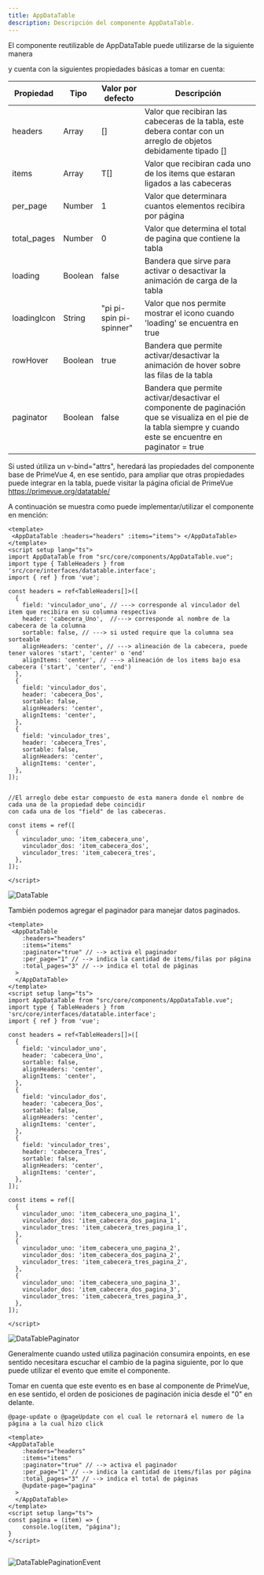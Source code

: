 ```yaml
---
title: AppDataTable
description: Descripción del componente AppDataTable.
---
```


El componente reutilizable de AppDataTable puede utilizarse de la siguiente manera

y cuenta con la siguientes propiedades básicas a tomar en cuenta:

| Propiedad | Tipo | Valor por defecto | Descripción |
| --------- | ---- | ----------------- | ----------- |
| headers   | Array|        []         | Valor que recibiran las cabeceras de la tabla, este debera contar con un arreglo de objetos debidamente tipado [] |
| items | Array | T[] | Valor que recibiran cada uno de los items que estaran ligados a las cabeceras |
| per_page | Number | 1 |Valor que determinara cuantos elementos recibira por página |
| total_pages | Number | 0 | Valor que determina el total de pagina que contiene la tabla |
| loading | Boolean | false | Bandera que sirve para activar o desactivar la animación de carga de la tabla |
| loadingIcon | String | "pi pi-spin pi-spinner" | Valor que nos permite mostrar el icono cuando 'loading' se encuentra en true|
| rowHover | Boolean | true | Bandera que permite activar/desactivar la animación de hover sobre las filas de la tabla|
| paginator | Boolean | false | Bandera que permite activar/desactivar el componente de paginación que se visualiza en el pie de la tabla siempre y cuando este se encuentre en paginator = true | 

Si usted útiliza un v-bind="attrs", heredará las propiedades del componente base de PrimeVue 4, en ese sentido, para ampliar que otras propiedades puede integrar en la tabla, puede visitar la página oficial de PrimeVue https://primevue.org/datatable/


A continuación se muestra como puede implementar/utilizar el componente en mención:

```
<template>
 <AppDataTable :headers="headers" :items="items"> </AppDataTable>
</template>
<script setup lang="ts">
import AppDataTable from "src/core/components/AppDataTable.vue";
import type { TableHeaders } from 'src/core/interfaces/datatable.interface';
import { ref } from 'vue';

const headers = ref<TableHeaders[]>([
  {
    field: 'vinculador_uno', // ---> corresponde al vinculador del item que recibira en su columna respectiva
    header: 'cabecera_Uno',  //---> corresponde al nombre de la cabecera de la columna
    sortable: false, // ---> si usted require que la columna sea sorteable 
    alignHeaders: 'center', // ---> alineación de la cabecera, puede tener valores 'start', 'center' o 'end'
    alignItems: 'center', // ---> alineación de los items bajo esa cabecera ('start', 'center', 'end')
  },
  {
    field: 'vinculador_dos',
    header: 'cabecera_Dos',
    sortable: false,
    alignHeaders: 'center',
    alignItems: 'center',
  },
  {
    field: 'vinculador_tres',
    header: 'cabecera_Tres',
    sortable: false,
    alignHeaders: 'center',
    alignItems: 'center',
  },
]);


//El arreglo debe estar compuesto de esta manera donde el nombre de cada una de la propiedad debe coincidir 
con cada una de los "field" de las cabeceras.

const items = ref([
  {
    vinculador_uno: 'item_cabecera_uno', 
    vinculador_dos: 'item_cabecera_dos',
    vinculador_tres: 'item_cabecera_tres',
  },
]);

</script>

```

![DataTable](../../../assets/DataTableBasic.JPG)


También podemos agregar el paginador para manejar datos paginados.

```
<template>
 <AppDataTable
    :headers="headers"
    :items="items"
    :paginator="true" // --> activa el paginador
    :per_page="1" // --> indica la cantidad de items/filas por página
    :total_pages="3" // --> indica el total de páginas
  >
  </AppDataTable>
</template>
<script setup lang="ts">
import AppDataTable from "src/core/components/AppDataTable.vue";
import type { TableHeaders } from 'src/core/interfaces/datatable.interface';
import { ref } from 'vue';

const headers = ref<TableHeaders[]>([
  {
    field: 'vinculador_uno', 
    header: 'cabecera_Uno',  
    sortable: false, 
    alignHeaders: 'center', 
    alignItems: 'center',
  },
  {
    field: 'vinculador_dos',
    header: 'cabecera_Dos',
    sortable: false,
    alignHeaders: 'center',
    alignItems: 'center',
  },
  {
    field: 'vinculador_tres',
    header: 'cabecera_Tres',
    sortable: false,
    alignHeaders: 'center',
    alignItems: 'center',
  },
]);

const items = ref([
  {
    vinculador_uno: 'item_cabecera_uno_pagina_1',
    vinculador_dos: 'item_cabecera_dos_pagina_1',
    vinculador_tres: 'item_cabecera_tres_pagina_1',
  },
  {
    vinculador_uno: 'item_cabecera_uno_pagina_2',
    vinculador_dos: 'item_cabecera_dos_pagina_2',
    vinculador_tres: 'item_cabecera_tres_pagina_2',
  },
  {
    vinculador_uno: 'item_cabecera_uno_pagina_3',
    vinculador_dos: 'item_cabecera_dos_pagina_3',
    vinculador_tres: 'item_cabecera_tres_pagina_3',
  },
]);

</script>

```

![DataTablePaginator](../../../assets/AppDataTable.gif)

Generalmente cuando usted utiliza paginación consumira enpoints, en ese sentido necesitara escuchar el cambio
de la pagina siguiente, por lo que puede utilizar el evento que emite el componente.

Tomar en cuenta que este evento es en base al componente de PrimeVue, en ese sentido, el orden de posiciones de paginación inicia desde el "0" en delante.

```
@page-update o @pageUpdate con el cual le retornará el numero de la página a la cual hizo click

<template>
<AppDataTable
    :headers="headers"
    :items="items"
    :paginator="true" // --> activa el paginador
    :per_page="1" // --> indica la cantidad de items/filas por página
    :total_pages="3" // --> indica el total de páginas
    @update-page="pagina"
  >
  </AppDataTable>
</template>
<script setup lang="ts">
const pagina = (item) => {
    console.log(item, "página");
}
</script>


```


![DataTablePaginationEvent](../../../assets/AppDataTablePagination.gif)